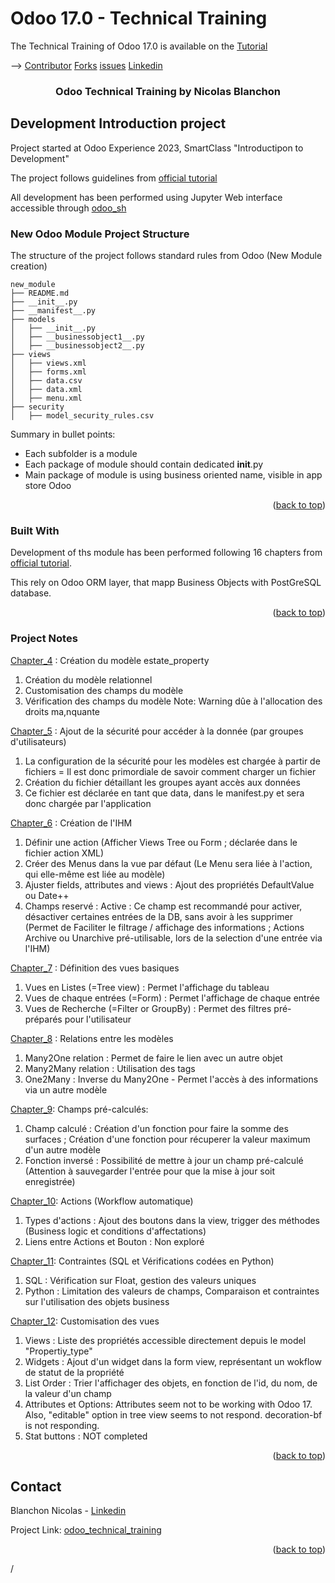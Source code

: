 # Odoo 17.0 - Technical Training

The Technical Training of Odoo 17.0 is available on the
[Tutorial](https://www.odoo.com/documentation/master/developer/howtos/rdtraining.html)

<a name="readme-top"></a>

-->
[Contributor](https://github.com/blanchonnicolas)
[Forks](https://github.com/odoo/technical-training)
[issues](https://github.com/odoo/technical-training/issues)
[Linkedin](https://www.linkedin.com/in/nicolas-blanchon)



<h3 align="center">Odoo Technical Training by Nicolas Blanchon</h3>

</div>

<!-- ABOUT THE PROJECT -->
## Development Introduction project

Project started at Odoo Experience 2023,  SmartClass "Introductipon to Development"

The project follows guidelines from [official tutorial](https://www.odoo.com/documentation/master/developer/howtos/rdtraining.html)

All development has been performed using Jupyter Web interface accessible through [odoo_sh](https://www.odoo.sh)

### New Odoo Module Project Structure 

The structure of the project follows standard rules from Odoo (New Module creation)

```
new_module
├── README.md
├── __init__.py
├── __manifest__.py
├── models
│   ├── __init__.py
│   ├── __businessobject1__.py
│   ├── __businessobject2__.py
├── views
│   ├── views.xml
│   ├── forms.xml
│   ├── data.csv
│   ├── data.xml
│   ├── menu.xml
├── security
│   ├── model_security_rules.csv
```

Summary in bullet points: 
 * Each subfolder is a module
 * Each package of module should contain dedicated __init__.py
 * Main package of module is using business oriented name, visible in app store Odoo
 

<p align="right">(<a href="#readme-top">back to top</a>)</p>


### Built With

Development of ths module has been performed following 16 chapters from [official tutorial](https://www.odoo.com/documentation/master/developer/howtos/rdtraining.html).

This rely on Odoo ORM layer, that mapp Business Objects with PostGreSQL database.

<p align="right">(<a href="#readme-top">back to top</a>)</p>

### Project Notes

[Chapter_4](https://www.odoo.com/documentation/master/developer/tutorials/getting_started/04_basicmodel.html#chapter-4-models-and-basic-fields) : Création du modèle estate_property
1. Création du modèle relationnel
2. Customisation des champs du modèle 
3. Vérification des champs du modèle 
Note: Warning dûe à l'allocation des droits ma,nquante

[Chapter_5](https://www.odoo.com/documentation/master/developer/tutorials/getting_started/05_securityintro.html#chapter-5-security-a-brief-introduction) :  Ajout de la sécurité pour accéder à la donnée (par groupes d'utilisateurs)
1. La configuration de la sécurité pour les modèles est chargée à partir de fichiers = Il est donc primordiale de savoir comment charger un fichier
2. Création du fichier détaillant les groupes ayant accès aux données
3. Ce fichier est déclarée en tant que data, dans le  manifest.py et sera donc chargée par l'application

[Chapter_6](https://www.odoo.com/documentation/master/developer/tutorials/getting_started/06_firstui.html#chapter-6-finally-some-ui-to-play-with)
: Création de l'IHM
1. Définir une action (Afficher Views Tree ou Form ; déclarée dans le fichier action XML)
2. Créer des Menus dans la vue par défaut (Le Menu sera liée à l'action, qui elle-même est liée au modèle)
3. Ajuster fields, attributes and views : Ajout des propriétés DefaultValue ou Date++
4. Champs reservé : Active : Ce champ est recommandé pour activer, désactiver certaines entrées de la DB, sans avoir à les supprimer (Permet de Faciliter le filtrage / affichage des informations ; Actions Archive ou Unarchive pré-utilisable, lors de la selection d'une entrée via l'IHM)

[Chapter_7](https://www.odoo.com/documentation/master/developer/tutorials/getting_started/07_basicviews.html#list) : Définition des vues basiques
1. Vues en Listes (=Tree view) : Permet l'affichage du tableau
2. Vues de chaque entrées (=Form) : Permet l'affichage de chaque entrée
3. Vues de Recherche (=Filter or GroupBy) : Permet des filtres pré-préparés pour l'utilisateur

[Chapter_8](https://www.odoo.com/documentation/master/developer/tutorials/getting_started/08_relations.html#chapter-8-relations-between-models) : Relations entre les modèles
1. Many2One relation : Permet de faire le lien avec un autre objet
2. Many2Many relation : Utilisation des tags
3. One2Many : Inverse du Many2One - Permet l'accès à des informations via un autre modèle

[Chapter_9](https://www.odoo.com/documentation/master/developer/tutorials/getting_started/09_compute_onchange.html#chapter-9-computed-fields-and-onchanges): Champs pré-calculés:
1. Champ calculé : Création d'un fonction pour faire la somme des surfaces ; Création d'une fonction pour récuperer la valeur maximum d'un autre modèle
2. Fonction inversé : Possibilité de mettre à jour un champ pré-calculé (Attention à sauvegarder l'entrée pour que la mise à jour soit enregistrée)

[Chapter_10](https://www.odoo.com/documentation/master/developer/tutorials/getting_started/10_actions.html#object-type): Actions (Workflow automatique)
1. Types d'actions : Ajout des boutons dans la view, trigger des méthodes (Business logic et conditions d'affectations)
2. Liens entre Actions et Bouton : Non exploré

[Chapter_11](https://www.odoo.com/documentation/master/developer/tutorials/getting_started/11_constraints.html#chapter-11-constraints): Contraintes (SQL et Vérifications codées en Python)
1. SQL : Vérification sur Float, gestion des valeurs uniques
2. Python : Limitation des valeurs de champs, Comparaison et contraintes sur l'utilisation des objets business

[Chapter_12](https://www.odoo.com/documentation/master/developer/tutorials/getting_started/12_sprinkles.html#chapter-12-add-the-sprinkles): Customisation des vues
1. Views : Liste des propriétés accessible directement depuis le model "Propertiy_type"
2. Widgets : Ajout d'un widget dans la form view, représentant un wokflow de statut de la propriété
3. List Order : Trier l'affichager des objets, en fonction de l'id, du nom, de la valeur d'un champ
4. Attributes et Options: Attributes seem not to be working with Odoo 17. Also, "editable" option in tree view seems to not respond. decoration-bf is not responding.
5. Stat buttons : NOT completed


<p align="right">(<a href="#readme-top">back to top</a>)</p>


<!-- CONTACT -->
## Contact

Blanchon Nicolas - [Linkedin](https://www.linkedin.com/in/nicolas-blanchon)

Project Link: [odoo_technical_training](https://www.odoo.sh/project/blanchonnicolas-odoo-technical-training2/branches/master)

<p align="right">(<a href="#readme-top">back to top</a>)</p>

/

